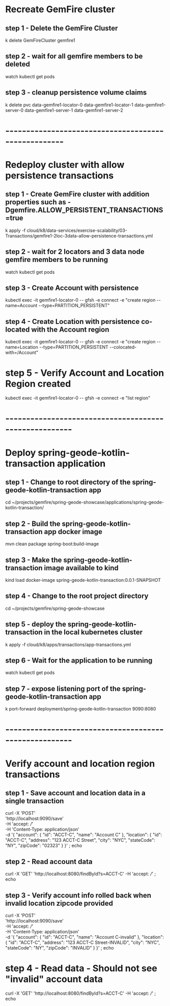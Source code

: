 # Recreate GemFire cluster 

## step 1 - Delete the GemFire Cluster

k delete GemFireCluster gemfire1

## step 2 - wait for all gemfire members to be deleted

watch kubectl get pods

## step 3 - cleanup persistence volume claims

k delete pvc data-gemfire1-locator-0 data-gemfire1-locator-1  data-gemfire1-server-0 data-gemfire1-server-1 data-gemfire1-server-2



# ----------------------------------------------------
# Redeploy cluster with allow persistence transactions

## step 1 - Create GemFire cluster with addition properties such as -Dgemfire.ALLOW_PERSISTENT_TRANSACTIONS=true

k apply -f cloud/k8/data-services/exercise-scalability/03-Transactions/gemfire1-2loc-3data-allow-persistence-transactions.yml

## step 2 - wait for 2 locators and 3 data node gemfire members to be running

watch kubectl get pods


## step 3 - Create Account with persistence

kubectl exec -it gemfire1-locator-0 -- gfsh -e connect -e "create region --name=Account --type=PARTITION_PERSISTENT"

## step 4 - Create Location with persistence co-located with the Account region

kubectl exec -it gemfire1-locator-0 -- gfsh -e connect -e "create region --name=Location --type=PARTITION_PERSISTENT --colocated-with=/Account"


# step 5 - Verify Account and Location Region created

kubectl exec -it gemfire1-locator-0 -- gfsh -e connect -e "list region"

# ------------------------------------------------------
# Deploy spring-geode-kotlin-transaction application

## step 1 - Change to root directory of the spring-geode-kotlin-transaction app

cd ~/projects/gemfire/spring-geode-showcase/applications/spring-geode-kotlin-transaction/

## step 2 - Build the spring-geode-kotlin-transaction app docker image

mvn clean package spring-boot:build-image

## step 3 - Make the spring-geode-kotlin-transaction image available to kind

kind load docker-image spring-geode-kotlin-transaction:0.0.1-SNAPSHOT

## step 4 - Change to the root project directory

cd ~/projects/gemfire/spring-geode-showcase

## step 5 - deploy the spring-geode-kotlin-transaction in the local kubernetes cluster

k apply -f cloud/k8/apps/transactions/app-transactions.yml

## step 6 - Wait for the application to be running

watch kubectl get pods

## step 7 - expose listening port of the spring-geode-kotlin-transaction app

k port-forward deployment/spring-geode-kotlin-transaction 9090:8080


# ------------------------------------------------------
# Verify account and location region transactions

## step 1 - Save account and location data in a single transaction

curl -X 'POST' \
'http://localhost:9090/save' \
-H 'accept: */*' \
-H 'Content-Type: application/json' \
-d '{
"account": {
"id": "ACCT-C",
"name": "Account C"
},
"location": {
"id": "ACCT-C",
"address": "123 ACCT-C Street",
"city": "NYC",
"stateCode": "NY",
"zipCode": "02323"
}
}' ; echo

## step 2 - Read account data

curl -X 'GET' 'http://localhost:8080/findById?s=ACCT-C' -H 'accept: */*' ; echo


## step 3 - Verify account info rolled back when invalid location zipcode provided

curl -X 'POST' \
'http://localhost:9090/save' \
-H 'accept: */*' \
-H 'Content-Type: application/json' \
-d '{
"account": {
"id": "ACCT-C",
"name": "Account C-invalid"
},
"location": {
"id": "ACCT-C",
"address": "123 ACCT-C Street-INVALID",
"city": "NYC",
"stateCode": "NY",
"zipCode": "INVALID"
}
}'  ; echo


# step 4 - Read data - Should not see "invalid" account data

curl -X 'GET' 'http://localhost:8080/findById?s=ACCT-C' -H 'accept: */*'  ; echo